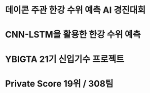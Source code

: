 # 데이콘 주관 한강 수위 예측 AI 경진대회
# CNN-LSTM을 활용한 한강 수위 예측
# YBIGTA 21기 신입기수 프로젝트
# Private Score 19위 / 308팀
